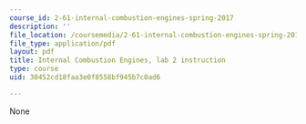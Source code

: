 ```yaml
---
course_id: 2-61-internal-combustion-engines-spring-2017
description: ''
file_location: /coursemedia/2-61-internal-combustion-engines-spring-2017/30452cd18faa3e0f8558bf945b7c0ad6_MIT2_61S17_lab2.pdf
file_type: application/pdf
layout: pdf
title: Internal Combustion Engines, lab 2 instruction
type: course
uid: 30452cd18faa3e0f8558bf945b7c0ad6

---
```

None